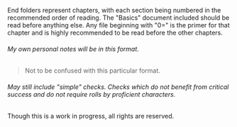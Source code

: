 End folders represent chapters, with each section being numbered in the recommended order of reading. The "Basics" document included should be read before anything else. Any file beginning with "0=" is the primer for that chapter and is highly recommended to be read before the other chapters.

###### My own personal notes will be in this format.

> Not to be confused with this particular format.

###### May still include "simple" checks. Checks which do not benefit from critical success and do not require rolls by proficient characters.

Though this is a work in progress, all rights are reserved.
